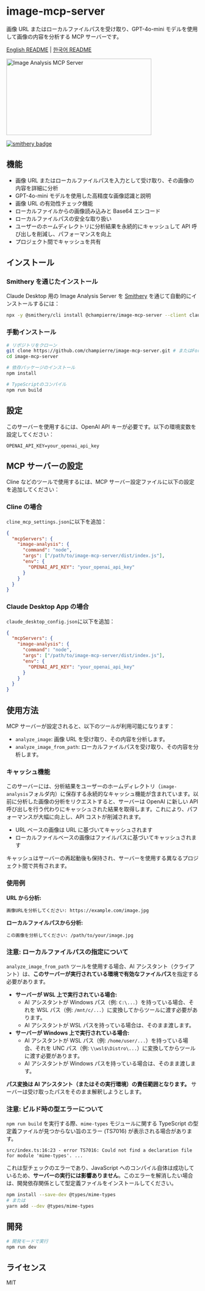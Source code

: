 # image-mcp-server

画像 URL またはローカルファイルパスを受け取り、GPT-4o-mini モデルを使用して画像の内容を分析する MCP サーバーです。

[English README](README.md) | [한국어 README](README.ko.md)

<a href="https://glama.ai/mcp/servers/@champierre/image-mcp-server">
  <img width="380" height="200" src="https://glama.ai/mcp/servers/@champierre/image-mcp-server/badge" alt="Image Analysis MCP Server" />
</a>

[![smithery badge](https://smithery.ai/badge/@champierre/image-mcp-server)](https://smithery.ai/server/@champierre/image-mcp-server)

## 機能

- 画像 URL またはローカルファイルパスを入力として受け取り、その画像の内容を詳細に分析
- GPT-4o-mini モデルを使用した高精度な画像認識と説明
- 画像 URL の有効性チェック機能
- ローカルファイルからの画像読み込みと Base64 エンコード
- ローカルファイルパスの安全な取り扱い
- ユーザーのホームディレクトリに分析結果を永続的にキャッシュして API 呼び出しを削減し、パフォーマンスを向上
- プロジェクト間でキャッシュを共有

## インストール

### Smithery を通じたインストール

Claude Desktop 用の Image Analysis Server を [Smithery](https://smithery.ai/server/@champierre/image-mcp-server) を通じて自動的にインストールするには：

```bash
npx -y @smithery/cli install @champierre/image-mcp-server --client claude
```

### 手動インストール

```bash
# リポジトリをクローン
git clone https://github.com/champierre/image-mcp-server.git # またはForkしたリポジトリ
cd image-mcp-server

# 依存パッケージのインストール
npm install

# TypeScriptのコンパイル
npm run build
```

## 設定

このサーバーを使用するには、OpenAI API キーが必要です。以下の環境変数を設定してください：

```
OPENAI_API_KEY=your_openai_api_key
```

## MCP サーバーの設定

Cline などのツールで使用するには、MCP サーバー設定ファイルに以下の設定を追加してください：

### Cline の場合

`cline_mcp_settings.json`に以下を追加：

```json
{
  "mcpServers": {
    "image-analysis": {
      "command": "node",
      "args": ["/path/to/image-mcp-server/dist/index.js"],
      "env": {
        "OPENAI_API_KEY": "your_openai_api_key"
      }
    }
  }
}
```

### Claude Desktop App の場合

`claude_desktop_config.json`に以下を追加：

```json
{
  "mcpServers": {
    "image-analysis": {
      "command": "node",
      "args": ["/path/to/image-mcp-server/dist/index.js"],
      "env": {
        "OPENAI_API_KEY": "your_openai_api_key"
      }
    }
  }
}
```

## 使用方法

MCP サーバーが設定されると、以下のツールが利用可能になります：

- `analyze_image`: 画像 URL を受け取り、その内容を分析します。
- `analyze_image_from_path`: ローカルファイルパスを受け取り、その内容を分析します。

### キャッシュ機能

このサーバーには、分析結果をユーザーのホームディレクトリ（`image-analysis`フォルダ内）に保存する永続的なキャッシュ機能が含まれています。以前に分析した画像の分析をリクエストすると、サーバーは OpenAI に新しい API 呼び出しを行う代わりにキャッシュされた結果を取得します。これにより、パフォーマンスが大幅に向上し、API コストが削減されます。

- URL ベースの画像は URL に基づいてキャッシュされます
- ローカルファイルベースの画像はファイルパスに基づいてキャッシュされます

キャッシュはサーバーの再起動後も保持され、サーバーを使用する異なるプロジェクト間で共有されます。

### 使用例

**URL から分析:**

```
画像URLを分析してください: https://example.com/image.jpg
```

**ローカルファイルパスから分析:**

```
この画像を分析してください: /path/to/your/image.jpg
```

### 注意: ローカルファイルパスの指定について

`analyze_image_from_path` ツールを使用する場合、AI アシスタント（クライアント）は、**このサーバーが実行されている環境で有効なファイルパス**を指定する必要があります。

- **サーバーが WSL 上で実行されている場合:**
  - AI アシスタントが Windows パス（例: `C:\...`）を持っている場合、それを WSL パス（例: `/mnt/c/...`）に変換してからツールに渡す必要があります。
  - AI アシスタントが WSL パスを持っている場合は、そのまま渡します。
- **サーバーが Windows 上で実行されている場合:**
  - AI アシスタントが WSL パス（例: `/home/user/...`）を持っている場合、それを UNC パス（例: `\\wsl$\Distro\...`）に変換してからツールに渡す必要があります。
  - AI アシスタントが Windows パスを持っている場合は、そのまま渡します。

**パス変換は AI アシスタント（またはその実行環境）の責任範囲となります。** サーバーは受け取ったパスをそのまま解釈しようとします。

### 注意: ビルド時の型エラーについて

`npm run build` を実行する際、`mime-types` モジュールに関する TypeScript の型定義ファイルが見つからない旨のエラー (TS7016) が表示される場合があります。

```
src/index.ts:16:23 - error TS7016: Could not find a declaration file for module 'mime-types'. ...
```

これは型チェックのエラーであり、JavaScript へのコンパイル自体は成功しているため、**サーバーの実行には影響ありません**。このエラーを解消したい場合は、開発依存関係として型定義ファイルをインストールしてください。

```bash
npm install --save-dev @types/mime-types
# または
yarn add --dev @types/mime-types
```

## 開発

```bash
# 開発モードで実行
npm run dev
```

## ライセンス

MIT
